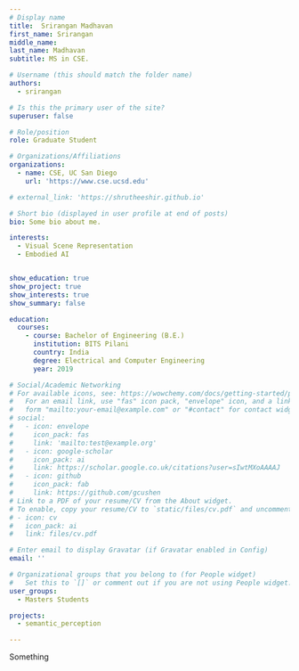 ```yaml
---
# Display name
title:  Srirangan Madhavan
first_name: Srirangan
middle_name: 
last_name: Madhavan
subtitle: MS in CSE.

# Username (this should match the folder name)
authors:
  - srirangan

# Is this the primary user of the site?
superuser: false

# Role/position
role: Graduate Student

# Organizations/Affiliations
organizations:
  - name: CSE, UC San Diego
    url: 'https://www.cse.ucsd.edu'

# external_link: 'https://shrutheeshir.github.io'

# Short bio (displayed in user profile at end of posts)
bio: Some bio about me.

interests:
  - Visual Scene Representation
  - Embodied AI


show_education: true
show_project: true
show_interests: true
show_summary: false

education:
  courses:
    - course: Bachelor of Engineering (B.E.)
      institution: BITS Pilani
      country: India
      degree: Electrical and Computer Engineering
      year: 2019

# Social/Academic Networking
# For available icons, see: https://wowchemy.com/docs/getting-started/page-builder/#icons
#   For an email link, use "fas" icon pack, "envelope" icon, and a link in the
#   form "mailto:your-email@example.com" or "#contact" for contact widget.
# social:
#   - icon: envelope
#     icon_pack: fas
#     link: 'mailto:test@example.org'
#   - icon: google-scholar
#     icon_pack: ai
#     link: https://scholar.google.co.uk/citations?user=sIwtMXoAAAAJ
#   - icon: github
#     icon_pack: fab
#     link: https://github.com/gcushen
# Link to a PDF of your resume/CV from the About widget.
# To enable, copy your resume/CV to `static/files/cv.pdf` and uncomment the lines below.
# - icon: cv
#   icon_pack: ai
#   link: files/cv.pdf

# Enter email to display Gravatar (if Gravatar enabled in Config)
email: ''

# Organizational groups that you belong to (for People widget)
#   Set this to `[]` or comment out if you are not using People widget.
user_groups:
  - Masters Students

projects:
  - semantic_perception

---
```


Something